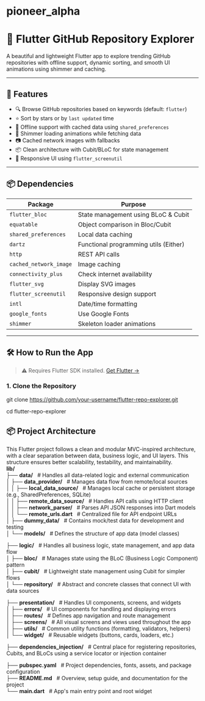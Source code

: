 # pioneer_alpha

# 🚀 Flutter GitHub Repository Explorer

A beautiful and lightweight Flutter app to explore trending GitHub repositories with offline support, dynamic sorting, and smooth UI animations using shimmer and caching.

---

## 🌟 Features

- 🔍 Browse GitHub repositories based on keywords (default: `flutter`)
- ⭐ Sort by stars or by `last updated` time
- 📶 Offline support with cached data using `shared_preferences`
- 🎨 Shimmer loading animations while fetching data
- 📷 Cached network images with fallbacks
- 📦 Clean architecture with Cubit/BLoC for state management
- 📱 Responsive UI using `flutter_screenutil`

---

## 📦 Dependencies

| Package                | Purpose                                      |
|------------------------|----------------------------------------------|
| `flutter_bloc`         | State management using BLoC & Cubit          |
| `equatable`            | Object comparison in Bloc/Cubit              |
| `shared_preferences`   | Local data caching                           |
| `dartz`                | Functional programming utils (Either)        |
| `http`                 | REST API calls                               |
| `cached_network_image` | Image caching                                |
| `connectivity_plus`    | Check internet availability                  |
| `flutter_svg`          | Display SVG images                           |
| `flutter_screenutil`   | Responsive design support                    |
| `intl`                 | Date/time formatting                         |
| `google_fonts`         | Use Google Fonts                             |
| `shimmer`              | Skeleton loader animations                   |

---

## 🛠️ How to Run the App

> ⚠️ Requires Flutter SDK installed. [Get Flutter →](https://flutter.dev/docs/get-started/install)

### 1. Clone the Repository

git clone https://github.com/your-username/flutter-repo-explorer.git </br>

cd flutter-repo-explorer


## 📦 Project Architecture
This Flutter project follows a clean and modular MVC-inspired architecture, with a clear separation between data, business logic, and UI layers. This structure ensures better scalability, testability, and maintainability.<br/>
<strong>lib/</strong> &nbsp;&nbsp;<br/>
├── <strong>data/</strong> &nbsp;&nbsp;# Handles all data-related logic and external communication<br/>
│ ├── <strong>data_provider/</strong> &nbsp;&nbsp;# Manages data flow from remote/local sources<br/>
│ │ ├── <strong>local_data_source/</strong> &nbsp;&nbsp;# Manages local cache or persistent storage (e.g., SharedPreferences, SQLite)<br/>
│ │ ├── <strong>remote_data_source/</strong> &nbsp;&nbsp;# Handles API calls using HTTP client<br/>
│ │ ├── <strong>network_parser/</strong> &nbsp;&nbsp;# Parses API JSON responses into Dart models<br/>
│ │ └── <strong>remote_urls.dart</strong> &nbsp;&nbsp;# Centralized file for API endpoint URLs<br/>
│ ├── <strong>dummy_data/</strong> &nbsp;&nbsp;# Contains mock/test data for development and testing<br/>
│ └── <strong>models/</strong> &nbsp;&nbsp;# Defines the structure of app data (model classes)<br/>

├── <strong>logic/</strong> &nbsp;&nbsp;# Handles all business logic, state management, and app data flow<br/>
│ ├── <strong>bloc/</strong> &nbsp;&nbsp;# Manages state using the BLoC (Business Logic Component) pattern<br/>
│ ├── <strong>cubit/</strong> &nbsp;&nbsp;# Lightweight state management using Cubit for simpler flows<br/>
│ └── <strong>repository/</strong> &nbsp;&nbsp;# Abstract and concrete classes that connect UI with data sources<br/>

├── <strong>presentation/</strong> &nbsp;&nbsp;# Handles UI components, screens, and widgets<br/>
│ ├── <strong>errors/</strong> &nbsp;&nbsp;# UI components for handling and displaying errors<br/>
│ ├── <strong>routes/</strong> &nbsp;&nbsp;# Defines app navigation and route management<br/>
│ ├── <strong>screens/</strong> &nbsp;&nbsp;# All visual screens and views used throughout the app<br/>
│ ├── <strong>utils/</strong> &nbsp;&nbsp;# Common utility functions (formatting, validators, helpers)<br/>
│ └── <strong>widget/</strong> &nbsp;&nbsp;# Reusable widgets (buttons, cards, loaders, etc.)<br/>

├── <strong>dependencies_injection/</strong> &nbsp;&nbsp;# Central place for registering repositories, Cubits, and BLoCs using a service locator or injection container<br/>

├── <strong>pubspec.yaml</strong> &nbsp;&nbsp;# Project dependencies, fonts, assets, and package configuration<br/>
├── <strong>README.md</strong> &nbsp;&nbsp;# Overview, setup guide, and documentation for the project<br/>
└── <strong>main.dart</strong> &nbsp;&nbsp;# App's main entry point and root widget<br/>

